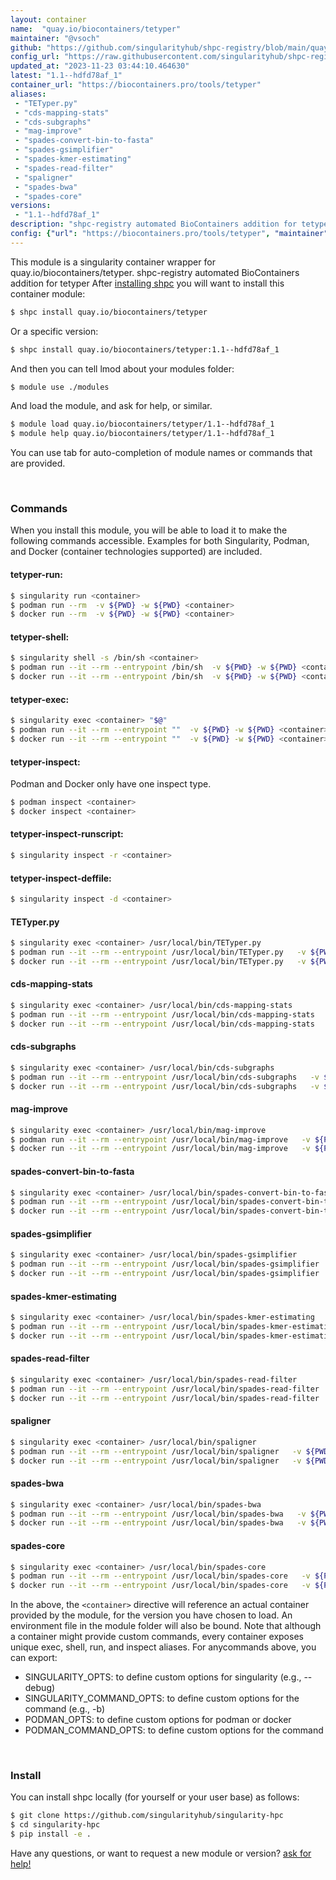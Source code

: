 ```yaml
---
layout: container
name:  "quay.io/biocontainers/tetyper"
maintainer: "@vsoch"
github: "https://github.com/singularityhub/shpc-registry/blob/main/quay.io/biocontainers/tetyper/container.yaml"
config_url: "https://raw.githubusercontent.com/singularityhub/shpc-registry/main/quay.io/biocontainers/tetyper/container.yaml"
updated_at: "2023-11-23 03:44:10.464630"
latest: "1.1--hdfd78af_1"
container_url: "https://biocontainers.pro/tools/tetyper"
aliases:
 - "TETyper.py"
 - "cds-mapping-stats"
 - "cds-subgraphs"
 - "mag-improve"
 - "spades-convert-bin-to-fasta"
 - "spades-gsimplifier"
 - "spades-kmer-estimating"
 - "spades-read-filter"
 - "spaligner"
 - "spades-bwa"
 - "spades-core"
versions:
 - "1.1--hdfd78af_1"
description: "shpc-registry automated BioContainers addition for tetyper"
config: {"url": "https://biocontainers.pro/tools/tetyper", "maintainer": "@vsoch", "description": "shpc-registry automated BioContainers addition for tetyper", "latest": {"1.1--hdfd78af_1": "sha256:2dd06307467e331063173aaf7f6ede61cb8a469c2f6840cc20eff4fe838f8ab5"}, "tags": {"1.1--hdfd78af_1": "sha256:2dd06307467e331063173aaf7f6ede61cb8a469c2f6840cc20eff4fe838f8ab5"}, "docker": "quay.io/biocontainers/tetyper", "aliases": {"TETyper.py": "/usr/local/bin/TETyper.py", "cds-mapping-stats": "/usr/local/bin/cds-mapping-stats", "cds-subgraphs": "/usr/local/bin/cds-subgraphs", "mag-improve": "/usr/local/bin/mag-improve", "spades-convert-bin-to-fasta": "/usr/local/bin/spades-convert-bin-to-fasta", "spades-gsimplifier": "/usr/local/bin/spades-gsimplifier", "spades-kmer-estimating": "/usr/local/bin/spades-kmer-estimating", "spades-read-filter": "/usr/local/bin/spades-read-filter", "spaligner": "/usr/local/bin/spaligner", "spades-bwa": "/usr/local/bin/spades-bwa", "spades-core": "/usr/local/bin/spades-core"}}
---
```


This module is a singularity container wrapper for quay.io/biocontainers/tetyper.
shpc-registry automated BioContainers addition for tetyper
After [installing shpc](#install) you will want to install this container module:


```bash
$ shpc install quay.io/biocontainers/tetyper
```

Or a specific version:

```bash
$ shpc install quay.io/biocontainers/tetyper:1.1--hdfd78af_1
```

And then you can tell lmod about your modules folder:

```bash
$ module use ./modules
```

And load the module, and ask for help, or similar.

```bash
$ module load quay.io/biocontainers/tetyper/1.1--hdfd78af_1
$ module help quay.io/biocontainers/tetyper/1.1--hdfd78af_1
```

You can use tab for auto-completion of module names or commands that are provided.

<br>

### Commands

When you install this module, you will be able to load it to make the following commands accessible.
Examples for both Singularity, Podman, and Docker (container technologies supported) are included.

#### tetyper-run:

```bash
$ singularity run <container>
$ podman run --rm  -v ${PWD} -w ${PWD} <container>
$ docker run --rm  -v ${PWD} -w ${PWD} <container>
```

#### tetyper-shell:

```bash
$ singularity shell -s /bin/sh <container>
$ podman run --it --rm --entrypoint /bin/sh  -v ${PWD} -w ${PWD} <container>
$ docker run --it --rm --entrypoint /bin/sh  -v ${PWD} -w ${PWD} <container>
```

#### tetyper-exec:

```bash
$ singularity exec <container> "$@"
$ podman run --it --rm --entrypoint ""  -v ${PWD} -w ${PWD} <container> "$@"
$ docker run --it --rm --entrypoint ""  -v ${PWD} -w ${PWD} <container> "$@"
```

#### tetyper-inspect:

Podman and Docker only have one inspect type.

```bash
$ podman inspect <container>
$ docker inspect <container>
```

#### tetyper-inspect-runscript:

```bash
$ singularity inspect -r <container>
```

#### tetyper-inspect-deffile:

```bash
$ singularity inspect -d <container>
```


#### TETyper.py

```bash
$ singularity exec <container> /usr/local/bin/TETyper.py
$ podman run --it --rm --entrypoint /usr/local/bin/TETyper.py   -v ${PWD} -w ${PWD} <container> -c " $@"
$ docker run --it --rm --entrypoint /usr/local/bin/TETyper.py   -v ${PWD} -w ${PWD} <container> -c " $@"
```


#### cds-mapping-stats

```bash
$ singularity exec <container> /usr/local/bin/cds-mapping-stats
$ podman run --it --rm --entrypoint /usr/local/bin/cds-mapping-stats   -v ${PWD} -w ${PWD} <container> -c " $@"
$ docker run --it --rm --entrypoint /usr/local/bin/cds-mapping-stats   -v ${PWD} -w ${PWD} <container> -c " $@"
```


#### cds-subgraphs

```bash
$ singularity exec <container> /usr/local/bin/cds-subgraphs
$ podman run --it --rm --entrypoint /usr/local/bin/cds-subgraphs   -v ${PWD} -w ${PWD} <container> -c " $@"
$ docker run --it --rm --entrypoint /usr/local/bin/cds-subgraphs   -v ${PWD} -w ${PWD} <container> -c " $@"
```


#### mag-improve

```bash
$ singularity exec <container> /usr/local/bin/mag-improve
$ podman run --it --rm --entrypoint /usr/local/bin/mag-improve   -v ${PWD} -w ${PWD} <container> -c " $@"
$ docker run --it --rm --entrypoint /usr/local/bin/mag-improve   -v ${PWD} -w ${PWD} <container> -c " $@"
```


#### spades-convert-bin-to-fasta

```bash
$ singularity exec <container> /usr/local/bin/spades-convert-bin-to-fasta
$ podman run --it --rm --entrypoint /usr/local/bin/spades-convert-bin-to-fasta   -v ${PWD} -w ${PWD} <container> -c " $@"
$ docker run --it --rm --entrypoint /usr/local/bin/spades-convert-bin-to-fasta   -v ${PWD} -w ${PWD} <container> -c " $@"
```


#### spades-gsimplifier

```bash
$ singularity exec <container> /usr/local/bin/spades-gsimplifier
$ podman run --it --rm --entrypoint /usr/local/bin/spades-gsimplifier   -v ${PWD} -w ${PWD} <container> -c " $@"
$ docker run --it --rm --entrypoint /usr/local/bin/spades-gsimplifier   -v ${PWD} -w ${PWD} <container> -c " $@"
```


#### spades-kmer-estimating

```bash
$ singularity exec <container> /usr/local/bin/spades-kmer-estimating
$ podman run --it --rm --entrypoint /usr/local/bin/spades-kmer-estimating   -v ${PWD} -w ${PWD} <container> -c " $@"
$ docker run --it --rm --entrypoint /usr/local/bin/spades-kmer-estimating   -v ${PWD} -w ${PWD} <container> -c " $@"
```


#### spades-read-filter

```bash
$ singularity exec <container> /usr/local/bin/spades-read-filter
$ podman run --it --rm --entrypoint /usr/local/bin/spades-read-filter   -v ${PWD} -w ${PWD} <container> -c " $@"
$ docker run --it --rm --entrypoint /usr/local/bin/spades-read-filter   -v ${PWD} -w ${PWD} <container> -c " $@"
```


#### spaligner

```bash
$ singularity exec <container> /usr/local/bin/spaligner
$ podman run --it --rm --entrypoint /usr/local/bin/spaligner   -v ${PWD} -w ${PWD} <container> -c " $@"
$ docker run --it --rm --entrypoint /usr/local/bin/spaligner   -v ${PWD} -w ${PWD} <container> -c " $@"
```


#### spades-bwa

```bash
$ singularity exec <container> /usr/local/bin/spades-bwa
$ podman run --it --rm --entrypoint /usr/local/bin/spades-bwa   -v ${PWD} -w ${PWD} <container> -c " $@"
$ docker run --it --rm --entrypoint /usr/local/bin/spades-bwa   -v ${PWD} -w ${PWD} <container> -c " $@"
```


#### spades-core

```bash
$ singularity exec <container> /usr/local/bin/spades-core
$ podman run --it --rm --entrypoint /usr/local/bin/spades-core   -v ${PWD} -w ${PWD} <container> -c " $@"
$ docker run --it --rm --entrypoint /usr/local/bin/spades-core   -v ${PWD} -w ${PWD} <container> -c " $@"
```



In the above, the `<container>` directive will reference an actual container provided
by the module, for the version you have chosen to load. An environment file in the
module folder will also be bound. Note that although a container
might provide custom commands, every container exposes unique exec, shell, run, and
inspect aliases. For anycommands above, you can export:

 - SINGULARITY_OPTS: to define custom options for singularity (e.g., --debug)
 - SINGULARITY_COMMAND_OPTS: to define custom options for the command (e.g., -b)
 - PODMAN_OPTS: to define custom options for podman or docker
 - PODMAN_COMMAND_OPTS: to define custom options for the command

<br>

### Install

You can install shpc locally (for yourself or your user base) as follows:

```bash
$ git clone https://github.com/singularityhub/singularity-hpc
$ cd singularity-hpc
$ pip install -e .
```

Have any questions, or want to request a new module or version? [ask for help!](https://github.com/singularityhub/singularity-hpc/issues)